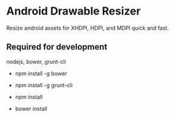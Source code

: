 # Android Drawable Resizer
Resize android assets for XHDPI, HDPI, and MDPI quick and fast.

## Required for development
nodejs, bower, grunt-cli

- npm install -g bower
- npm install -g grunt-cli

- npm install
- bower install

